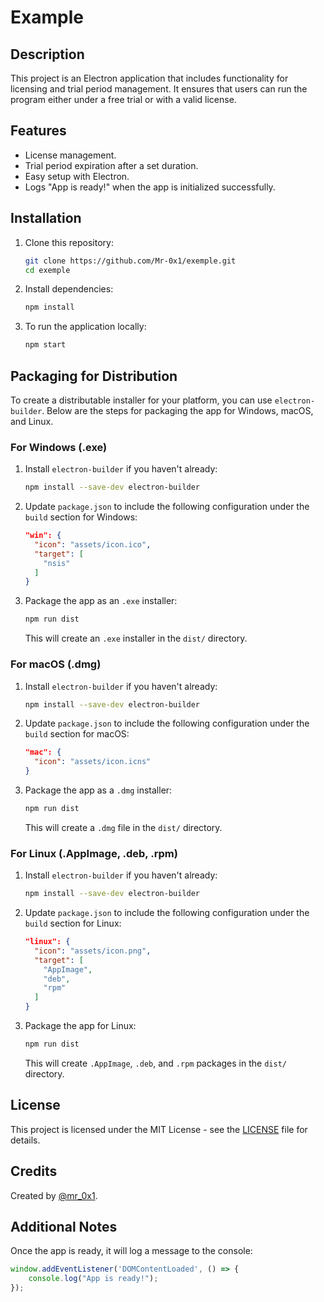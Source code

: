 
# Example

## Description
This project is an Electron application that includes functionality for licensing and trial period management. It ensures that users can run the program either under a free trial or with a valid license.

## Features
- License management.
- Trial period expiration after a set duration.
- Easy setup with Electron.
- Logs "App is ready!" when the app is initialized successfully.

## Installation

1. Clone this repository:
   ```bash
   git clone https://github.com/Mr-0x1/exemple.git
   cd exemple
   ```

2. Install dependencies:
   ```bash
   npm install
   ```

3. To run the application locally:
   ```bash
   npm start
   ```

## Packaging for Distribution

To create a distributable installer for your platform, you can use `electron-builder`. Below are the steps for packaging the app for Windows, macOS, and Linux.

### For Windows (.exe)

1. Install `electron-builder` if you haven't already:
   ```bash
   npm install --save-dev electron-builder
   ```

2. Update `package.json` to include the following configuration under the `build` section for Windows:
   ```json
   "win": {
     "icon": "assets/icon.ico",
     "target": [
       "nsis"
     ]
   }
   ```

3. Package the app as an `.exe` installer:
   ```bash
   npm run dist
   ```

   This will create an `.exe` installer in the `dist/` directory.

### For macOS (.dmg)

1. Install `electron-builder` if you haven't already:
   ```bash
   npm install --save-dev electron-builder
   ```

2. Update `package.json` to include the following configuration under the `build` section for macOS:
   ```json
   "mac": {
     "icon": "assets/icon.icns"
   }
   ```

3. Package the app as a `.dmg` installer:
   ```bash
   npm run dist
   ```

   This will create a `.dmg` file in the `dist/` directory.

### For Linux (.AppImage, .deb, .rpm)

1. Install `electron-builder` if you haven't already:
   ```bash
   npm install --save-dev electron-builder
   ```

2. Update `package.json` to include the following configuration under the `build` section for Linux:
   ```json
   "linux": {
     "icon": "assets/icon.png",
     "target": [
       "AppImage",
       "deb",
       "rpm"
     ]
   }
   ```

3. Package the app for Linux:
   ```bash
   npm run dist
   ```

   This will create `.AppImage`, `.deb`, and `.rpm` packages in the `dist/` directory.

## License
This project is licensed under the MIT License - see the [LICENSE](LICENSE) file for details.

## Credits
Created by [@mr_0x1](https://github.com/Mr-0x1).

## Additional Notes
Once the app is ready, it will log a message to the console:
```javascript
window.addEventListener('DOMContentLoaded', () => {
    console.log("App is ready!");
});
```
